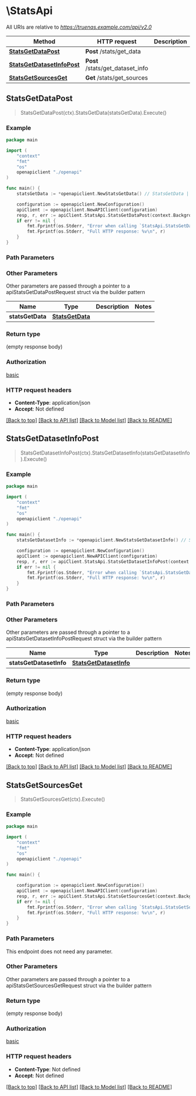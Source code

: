 # \StatsApi

All URIs are relative to *https://truenas.example.com/api/v2.0*

Method | HTTP request | Description
------------- | ------------- | -------------
[**StatsGetDataPost**](StatsApi.md#StatsGetDataPost) | **Post** /stats/get_data | 
[**StatsGetDatasetInfoPost**](StatsApi.md#StatsGetDatasetInfoPost) | **Post** /stats/get_dataset_info | 
[**StatsGetSourcesGet**](StatsApi.md#StatsGetSourcesGet) | **Get** /stats/get_sources | 



## StatsGetDataPost

> StatsGetDataPost(ctx).StatsGetData(statsGetData).Execute()





### Example

```go
package main

import (
    "context"
    "fmt"
    "os"
    openapiclient "./openapi"
)

func main() {
    statsGetData := *openapiclient.NewStatsGetData() // StatsGetData |  (optional)

    configuration := openapiclient.NewConfiguration()
    apiClient := openapiclient.NewAPIClient(configuration)
    resp, r, err := apiClient.StatsApi.StatsGetDataPost(context.Background()).StatsGetData(statsGetData).Execute()
    if err != nil {
        fmt.Fprintf(os.Stderr, "Error when calling `StatsApi.StatsGetDataPost``: %v\n", err)
        fmt.Fprintf(os.Stderr, "Full HTTP response: %v\n", r)
    }
}
```

### Path Parameters



### Other Parameters

Other parameters are passed through a pointer to a apiStatsGetDataPostRequest struct via the builder pattern


Name | Type | Description  | Notes
------------- | ------------- | ------------- | -------------
 **statsGetData** | [**StatsGetData**](StatsGetData.md) |  | 

### Return type

 (empty response body)

### Authorization

[basic](../README.md#basic)

### HTTP request headers

- **Content-Type**: application/json
- **Accept**: Not defined

[[Back to top]](#) [[Back to API list]](../README.md#documentation-for-api-endpoints)
[[Back to Model list]](../README.md#documentation-for-models)
[[Back to README]](../README.md)


## StatsGetDatasetInfoPost

> StatsGetDatasetInfoPost(ctx).StatsGetDatasetInfo(statsGetDatasetInfo).Execute()





### Example

```go
package main

import (
    "context"
    "fmt"
    "os"
    openapiclient "./openapi"
)

func main() {
    statsGetDatasetInfo := *openapiclient.NewStatsGetDatasetInfo() // StatsGetDatasetInfo |  (optional)

    configuration := openapiclient.NewConfiguration()
    apiClient := openapiclient.NewAPIClient(configuration)
    resp, r, err := apiClient.StatsApi.StatsGetDatasetInfoPost(context.Background()).StatsGetDatasetInfo(statsGetDatasetInfo).Execute()
    if err != nil {
        fmt.Fprintf(os.Stderr, "Error when calling `StatsApi.StatsGetDatasetInfoPost``: %v\n", err)
        fmt.Fprintf(os.Stderr, "Full HTTP response: %v\n", r)
    }
}
```

### Path Parameters



### Other Parameters

Other parameters are passed through a pointer to a apiStatsGetDatasetInfoPostRequest struct via the builder pattern


Name | Type | Description  | Notes
------------- | ------------- | ------------- | -------------
 **statsGetDatasetInfo** | [**StatsGetDatasetInfo**](StatsGetDatasetInfo.md) |  | 

### Return type

 (empty response body)

### Authorization

[basic](../README.md#basic)

### HTTP request headers

- **Content-Type**: application/json
- **Accept**: Not defined

[[Back to top]](#) [[Back to API list]](../README.md#documentation-for-api-endpoints)
[[Back to Model list]](../README.md#documentation-for-models)
[[Back to README]](../README.md)


## StatsGetSourcesGet

> StatsGetSourcesGet(ctx).Execute()





### Example

```go
package main

import (
    "context"
    "fmt"
    "os"
    openapiclient "./openapi"
)

func main() {

    configuration := openapiclient.NewConfiguration()
    apiClient := openapiclient.NewAPIClient(configuration)
    resp, r, err := apiClient.StatsApi.StatsGetSourcesGet(context.Background()).Execute()
    if err != nil {
        fmt.Fprintf(os.Stderr, "Error when calling `StatsApi.StatsGetSourcesGet``: %v\n", err)
        fmt.Fprintf(os.Stderr, "Full HTTP response: %v\n", r)
    }
}
```

### Path Parameters

This endpoint does not need any parameter.

### Other Parameters

Other parameters are passed through a pointer to a apiStatsGetSourcesGetRequest struct via the builder pattern


### Return type

 (empty response body)

### Authorization

[basic](../README.md#basic)

### HTTP request headers

- **Content-Type**: Not defined
- **Accept**: Not defined

[[Back to top]](#) [[Back to API list]](../README.md#documentation-for-api-endpoints)
[[Back to Model list]](../README.md#documentation-for-models)
[[Back to README]](../README.md)

